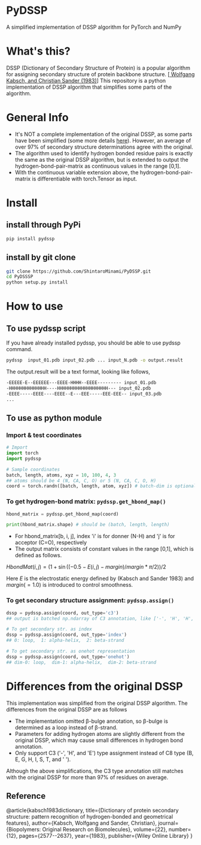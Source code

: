# PyDSSP
A simplified implementation of DSSP algorithm for PyTorch and NumPy

# What's this?
DSSP (Dictionary of Secondary Structure of Protein) is a popular algorithm for assigning secondary structure of protein backbone structure. [<a href="https://onlinelibrary.wiley.com/doi/abs/10.1002/bip.360221211">
Wolfgang Kabsch, and Christian Sander (1983)</a>] This repository is a python implementation of DSSP algorithm that simplifies some parts of the algorithm.

# General Info
- It's NOT a complete implementation of the original DSSP, as some parts have been simplified (some more details [here](#differences-from-the-original-dssp)). However, an average of over 97% of secondary structure determinations agree with the original.
- The algorithm used to identify hydrogen bonded residue pairs is exactly the same as the original DSSP algorithm, but is extended to output the hydrogen-bond-pair-matrix as continuous values in the range [0,1].
- With the continuous variable extension above, the hydrogen-bond-pair-matrix is differentiable with torch.Tensor as input.

# Install
## install through PyPi
``` bash
pip install pydssp
```
## install by git clone
``` bash
git clone https://github.com/ShintaroMinami/PyDSSP.git
cd PyDSSSP
python setup.py install
```

# How to use
## To use pydssp script
If you have already installed pydssp, you should be able to use pydssp command.
``` bash
pydssp  input_01.pdb input_02.pdb ... input_N.pdb -o output.result
```
The output.result will be a text format, looking like follows,
``` bash
-EEEEE-E--EEEEEE---EEEE-HHHH--EEEE--------- input_01.pdb
-HHHHHHHHHHHHHH----HHHHHHHHHHHHHHHHHHH--- input_02.pdb
-EEEE-----EEEE----EEEE--E---EEE-----EEE-EEE-- input_03.pdb
...
```

## To use as python module
### Import & test coordinates
``` python
# Import
import torch
import pydssp

# Sample coordinates
batch, length, atoms, xyz = 10, 100, 4, 3
## atoms should be 4 (N, CA, C, O) or 5 (N, CA, C, O, H)
coord = torch.randn([batch, length, atom, xyz]) # batch-dim is optional
```

### To get hydrogen-bond matrix: ```pydssp.get_hbond_map()```
``` python
hbond_matrix = pydssp.get_hbond_map(coord)

print(hbond_matrix.shape) # should be (batch, length, length)
```
- For hbond_matrix[b, i, j], index 'i' is for donner (N-H) and 'j' is for acceptor (C=O), respectively
- The output matrix consists of constant values in the range [0,1], which is defined as follows.

$HbondMat(i,j) = (1+\sin((-0.5-E(i,j)-margin)/margin*\pi/2))/2$

Here $E$ is the electrostatic energy defined by (Kabsch and Sander 1983) and $margin(=1.0)$ is introduced to control smoothness.

### To get secondary structure assignment: ```pydssp.assign()```
``` python
dssp = pydssp.assign(coord, out_type='c3')
## output is batched np.ndarray of C3 annotation, like ['-', 'H', 'H', ..., 'E', '-']

# To get secondary str. as index
dssp = pydssp.assign(coord, out_type='index')
## 0: loop,  1: alpha-helix,  2: beta-strand

# To get secondary str. as onehot representation
dssp = pydssp.assign(coord, out_type='onehot')
## dim-0: loop,  dim-1: alpha-helix,  dim-2: beta-strand
```

# Differences from the original DSSP
This implementation was simplified from the original DSSP algorithm. The differences from the original DSSP are as follows
- The implementation omitted β-bulge annotation, so β-bulge is determined as a loop instead of β-strand.
- Parameters for adding hydrogen atoms are slightly different from the original DSSP, which may cause small differences in hydrogen bond annotation.
- Only support C3 ('-', 'H', and 'E') type assignment instead of C8 type (B, E, G, H, I, S, T, and ' ').

Although the above simplifications, the C3 type annotation still matches with the original DSSP for more than 97% of residues on average.

## Reference
@article{kabsch1983dictionary,
  title={Dictionary of protein secondary structure: pattern recognition of hydrogen-bonded and geometrical features},
  author={Kabsch, Wolfgang and Sander, Christian},
  journal={Biopolymers: Original Research on Biomolecules},
  volume={22},
  number={12},
  pages={2577--2637},
  year={1983},
  publisher={Wiley Online Library}
}
